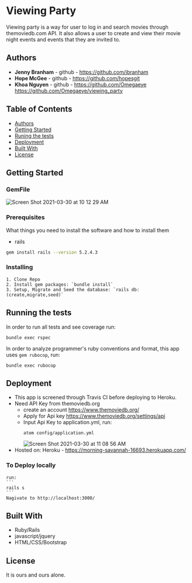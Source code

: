 # Viewing Party

Viewing party is a way for user to log in and search movies through themoviedb.com API. It also allows a user to create and view their movie night events and events that they are invited to.

## Authors

- **Jenny Branham** - github - https://github.com/jbranham
- **Hope McGee** - github - https://github.com/hopesgit
- **Khoa Nguyen** - github - https://github.com/Omegaeye
https://github.com/Omegaeye/viewing_party

## Table of Contents

  - [Authors](#authors)
  - [Getting Started](#getting-started)
  - [Runing the tests](#running-the-tests)
  - [Deployment](#deployment)
  - [Built With](#built-with)
  - [License](#license)

## Getting Started

### GemFile

![Screen Shot 2021-03-30 at 10 12 29 AM](https://user-images.githubusercontent.com/46826902/113021261-a4938d80-9140-11eb-8b2e-b2e15cec2f0a.png)


### Prerequisites

What things you need to install the software and how to install them

* rails
```sh
gem install rails --version 5.2.4.3
```

### Installing

    1. Clone Repo
    2. Install gem packages: `bundle install`
    3. Setup, Migrate and Seed the database: `rails db:(create,migrate,seed)`

## Running the tests

In order to run all tests and see coverage run:

```
bundle exec rspec
```

In order to analyze programmer's ruby conventions and format, this app uses `gem rubocop`, run:

```
bundle exec rubocop
```

## Deployment
  * This app is screened through Travis CI before deploying to Heroku.
  * Need API Key from themoviedb.org
      * create an account https://www.themoviedb.org/
      * Apply for Api key https://www.themoviedb.org/settings/api
      * Input Api Key to application.yml, run:  
        ```
        atom config/application.yml
        ```
        ![Screen Shot 2021-03-30 at 11 08 56 AM](https://user-images.githubusercontent.com/46826902/113028529-9c3f5080-9148-11eb-935a-d39b8076bf17.png)
  * Hosted on: Heroku - https://morning-savannah-16693.herokuapp.com/

### To Deploy locally
    run:
    ```
    rails s
    ```
    Nagivate to http://localhost:3000/

## Built With

  - Ruby/Rails
  - javascript/jquery
  - HTML/CSS/Bootstrap

## License

  It is ours and ours alone.
